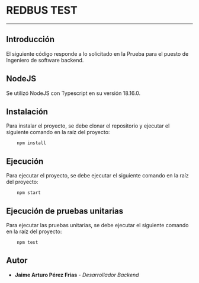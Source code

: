 # REDBUS TEST
***
## Introducción

El siguiente código responde a lo solicitado en la Prueba para el puesto de Ingeniero de software backend.

## NodeJS

Se utilizó NodeJS con Typescript en su versión 18.16.0.

## Instalación

Para instalar el proyecto, se debe clonar el repositorio y ejecutar el siguiente comando en la raíz del proyecto:

```
    npm install
```

## Ejecución

Para ejecutar el proyecto, se debe ejecutar el siguiente comando en la raíz del proyecto:

```
    npm start
```

## Ejecución de pruebas unitarias

Para ejecutar las pruebas unitarias, se debe ejecutar el siguiente comando en la raíz del proyecto:

```
    npm test
```

## Autor
* **Jaime Arturo Pérez Frias** - *Desarrollador Backend*